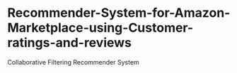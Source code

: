 # Recommender-System-for-Amazon-Marketplace-using-Customer-ratings-and-reviews
Collaborative Filtering Recommender System
